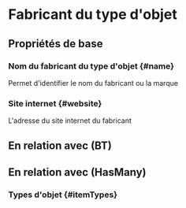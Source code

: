 # Fabricant du type d'objet



## Propriétés de base

### Nom du fabricant du type d'objet {#name}
        
Permet d'identifier le nom du fabricant ou la marque
### Site internet {#website}
        
L'adresse du site internet du fabricant

## En relation avec (BT)



## En relation avec (HasMany)

### Types d'objet {#itemTypes}
        


<!--- THIS FILE IS GENERATED PLEASE DO NOT EDIT IT DIRECTLY --->
